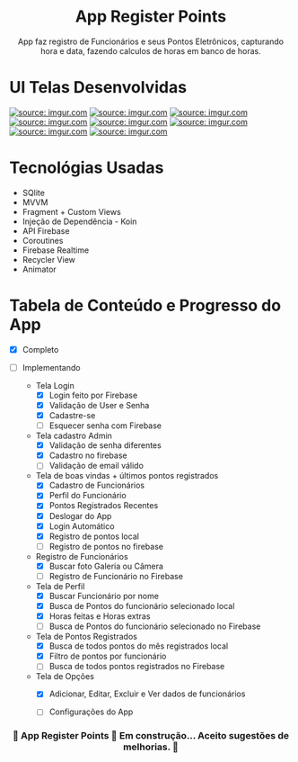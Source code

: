 
<h1 align="center">App Register Points</h1>
<p align="center">App faz registro de Funcionários e seus Pontos Eletrônicos, capturando hora e data, fazendo calculos de horas em banco de horas.</p>

UI Telas Desenvolvidas
=================

<a href="https://imgur.com/1tPKgFP"><img src="https://i.imgur.com/1tPKgFP.jpg" title="source: imgur.com" /></a>
<a href="https://imgur.com/0cy7sKF"><img src="https://i.imgur.com/0cy7sKF.jpg" title="source: imgur.com" /></a>
<a href="https://imgur.com/h8p5MHQ"><img src="https://i.imgur.com/h8p5MHQ.jpg" title="source: imgur.com" /></a>
<a href="https://imgur.com/ihb7K0w"><img src="https://i.imgur.com/ihb7K0w.jpg" title="source: imgur.com" /></a>
<a href="https://imgur.com/df1KADt"><img src="https://i.imgur.com/df1KADt.jpg" title="source: imgur.com" /></a>
<a href="https://imgur.com/PlTBms6"><img src="https://i.imgur.com/PlTBms6.jpg" title="source: imgur.com" /></a>
<a href="https://imgur.com/t4X7jMc"><img src="https://i.imgur.com/t4X7jMc.jpg" title="source: imgur.com" /></a>
<a href="https://imgur.com/3SmlYmH"><img src="https://i.imgur.com/3SmlYmH.mp4" title="source: imgur.com" /></a>


Tecnológias Usadas
=================
   * SQlite
   * MVVM
   * Fragment + Custom Views
   * Injeção de Dependência - Koin
   * API Firebase
   * Coroutines
   * Firebase Realtime
   * Recycler View
   * Animator

Tabela de Conteúdo e Progresso do App
=================
- [x] Completo
- [ ] Implementando

   * Tela Login 
      - [x] Login feito por Firebase
      - [x] Validação de User e Senha
      - [x] Cadastre-se 
      - [ ] Esquecer senha com Firebase
   
   * Tela cadastro Admin
      - [x] Validação de senha diferentes
      - [x] Cadastro no firebase
      - [ ] Validação de email válido
      
   * Tela de boas vindas + últimos pontos registrados
      - [x] Cadastro de Funcionários
      - [x] Perfil do Funcionário
      - [x] Pontos Registrados Recentes 
      - [x] Deslogar do App
      - [x] Login Automático
      - [x] Registro de pontos local
      - [ ] Registro de pontos no firebase
      
   * Registro de Funcionários
      - [x] Buscar foto Galeria ou Câmera
      - [ ] Registro de Funcionário no Firebase
      
   * Tela de Perfil
      - [x] Buscar Funcionário por nome
      - [x] Busca de Pontos do funcionário selecionado local
      - [x] Horas feitas e Horas extras
      - [ ] Busca de Pontos do funcionário selecionado no Firebase

   * Tela de Pontos Registrados
      - [x] Busca de todos pontos do mês registrados local
      - [x] Filtro de pontos por funcionário
      - [ ] Busca de todos pontos registrados no Firebase
      
   * Tela de Opções
      - [x] Adicionar, Editar, Excluir e Ver dados de funcionários
      - [ ] Configurações do App
     

<h3 align="center"> 
	🚧  App Register Points 🚀 Em construção... Aceito sugestões de melhorias.  🚧
</h3>
